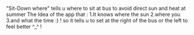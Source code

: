 "Sit-Down where" tells u where to sit at bus to avoid direct sun and heat at summer
The Idea of the app that :
1.It knows where the sun 
2.where you 
3.and what the time :) !
so it tells u to set at the right of the bus or the left to feel better ^_^ !

